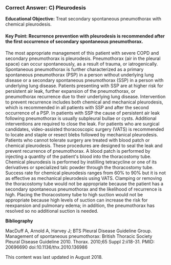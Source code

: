 
### Correct Answer: C) Pleurodesis 

**Educational Objective:** Treat secondary spontaneous pneumothorax with chemical pleurodesis.

#### **Key Point:** Recurrence prevention with pleurodesis is recommended after the first occurrence of secondary spontaneous pneumothorax.

The most appropriate management of this patient with severe COPD and secondary pneumothorax is pleurodesis. Pneumothorax (air in the pleural space) can occur spontaneously, as a result of trauma, or iatrogenically. Spontaneous pneumothorax is further characterized as a primary spontaneous pneumothorax (PSP) in a person without underlying lung disease or a secondary spontaneous pneumothorax (SSP) in a person with underlying lung disease. Patients presenting with SSP are at higher risk for persistent air leak, further expansion of the pneumothorax, or pneumothorax recurrence due to their underlying lung disease. Intervention to prevent recurrence includes both chemical and mechanical pleurodesis, which is recommended in all patients with SSP and after the second occurrence of a PSP. In patients with SSP the cause of persistent air leak following pneumothorax is usually subpleural bullae or cysts. Additional interventions are required to close the leak. For patients who are surgical candidates, video-assisted thoracoscopic surgery (VATS) is recommended to locate and staple or resect blebs followed by mechanical pleurodesis. Patients who cannot tolerate surgery are treated with blood patch or chemical pleurodesis. These procedures are designed to seal the leak and prevent recurrence of pneumothorax. A blood patch is performed by injecting a quantity of the patient's blood into the thoracostomy tube. Chemical pleurodesis is performed by instilling tetracycline or one of its derivatives or specialized talc powder through the thoracostomy tube. Success rate for chemical pleurodesis ranges from 60% to 90% but it is not as effective as mechanical pleurodesis using VATS.
Clamping or removing the thoracostomy tube would not be appropriate because the patient has a secondary spontaneous pneumothorax and the likelihood of recurrence is high.
Placing the thoracostomy tube to high suction would not be appropriate because high levels of suction can increase the risk for reexpansion and pulmonary edema; in addition, the pneumothorax has resolved so no additional suction is needed.

**Bibliography**

MacDuff A, Arnold A, Harvey J; BTS Pleural Disease Guideline Group. Management of spontaneous pneumothorax: British Thoracic Society Pleural Disease Guideline 2010. Thorax. 2010;65 Suppl 2:ii18-31. PMID: 20696690 doi:10.1136/thx.2010.136986

This content was last updated in August 2018.